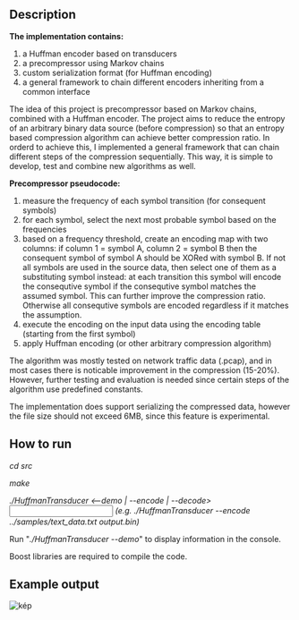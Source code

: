 ## Description
<b>The implementation contains:</b>
1. a Huffman encoder based on transducers
2. a precompressor using Markov chains
3. custom serialization format (for Huffman encoding)
4. a general framework to chain different encoders inheriting from a common interface

The idea of this project is precompressor based on Markov chains, combined with a Huffman encoder. The project aims to reduce the entropy of an arbitrary binary data source (before compression) so that an entropy based compression algorithm can achieve better compression ratio. In orderd to achieve this, I implemented a general framework that can chain different steps of the compression sequentially. This way, it is simple to develop, test and combine new algorithms as well. 

<b>Precompressor pseudocode:</b>
  1. measure the frequency of each symbol transition (for consequent symbols)
  2. for each symbol, select the next most probable symbol based on the frequencies
  3. based on a frequency threshold, create an encoding map with two columns: if column 1 = symbol A, column 2 = symbol B then the consequent symbol of symbol A should be XORed with symbol B. If not all symbols are used in the source data, then select one of them as a substituting symbol instead: at each transition this symbol will encode the consequtive symbol if the consequtive symbol matches the assumed symbol. This can further improve the compression ratio. Otherwise all consequtive symbols are encoded regardless if it matches the assumption.
  5. execute the encoding on the input data using the encoding table (starting from the first symbol)
  6. apply Huffman encoding (or other arbitrary compression algorithm)

The algorithm was mostly tested on network traffic data (.pcap), and in most cases there is noticable improvement in the compression (15-20%). However, further testing and evaluation is needed since certain steps of the algorithm use predefined constants.

The implementation does support serializing the compressed data, however the file size should not exceed 6MB, since this feature is experimental.

## How to run

  <i>cd src</i>
  
  <i>make</i>
  
   <i>./HuffmanTransducer <--demo | --encode | --decode> <input path> <output path> (e.g. ./HuffmanTransducer --encode ../samples/text_data.txt output.bin)  </i>
  
  Run "<i>./HuffmanTransducer --demo</i>" to display information in the console.


Boost libraries are required to compile the code.

## Example output

![kép](https://user-images.githubusercontent.com/28252625/120709645-635f8700-c4bd-11eb-87d2-5a0c567fccaa.png)








